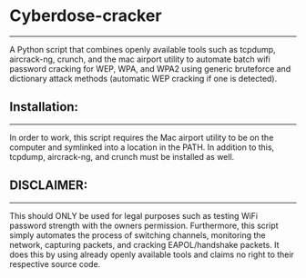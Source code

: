 # Cyberdose-cracker
___
  A Python script that combines openly available tools such as tcpdump, aircrack-ng, crunch, and the mac airport utility to automate batch wifi password cracking for WEP, WPA, and WPA2 using generic bruteforce and dictionary attack methods (automatic WEP cracking if one is detected).

## Installation:
___
  In order to work, this script requires the Mac airport utility to be on the computer and symlinked into a location in the PATH. In addition to this, tcpdump, aircrack-ng, and crunch must be installed as well.

## DISCLAIMER:
___
  This should ONLY be used for legal purposes such as testing WiFi password strength with the owners permission. Furthermore, this script simply automates the process of switching channels, monitoring the network, capturing packets, and cracking EAPOL/handshake packets. It does this by using already openly available tools and claims no right to their respective source code.
